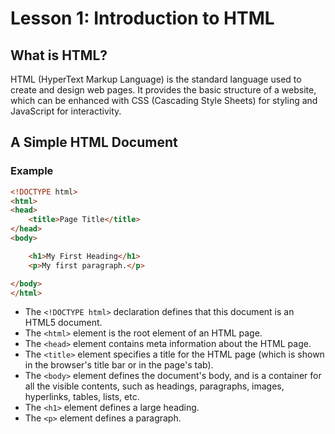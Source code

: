 # Lesson 1: Introduction to HTML

## What is HTML?
HTML (HyperText Markup Language) is the standard language used to create and design web pages. It provides the basic structure of a website, which can be enhanced with CSS (Cascading Style Sheets) for styling and JavaScript for interactivity.

## A Simple HTML Document

### Example

```html
<!DOCTYPE html>
<html>
<head>
    <title>Page Title</title>
</head>
<body>

    <h1>My First Heading</h1>
    <p>My first paragraph.</p>

</body>
</html>
```

- The `<!DOCTYPE html>` declaration defines that this document is an HTML5 document.
- The `<html>` element is the root element of an HTML page.
- The `<head>` element contains meta information about the HTML page.
- The `<title>` element specifies a title for the HTML page (which is shown in the browser's title bar or in the page's tab).
- The `<body>` element defines the document's body, and is a container for all the visible contents, such as headings, paragraphs, images, hyperlinks, tables, lists, etc.
- The `<h1>` element defines a large heading.
- The `<p>` element defines a paragraph.



<!--stackedit_data:
eyJoaXN0b3J5IjpbLTU3MDQyMTgzNCwtNDc1ODU0ODFdfQ==
-->